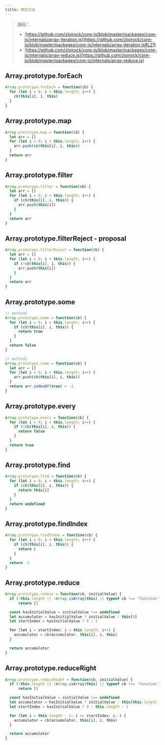 ```yaml
---
title: 原型方法
---
```


> 源码：
>
> - [https://github.com/zloirock/core-js/blob/master/packages/core-js/internals/array-iteration.js](https://github.com/zloirock/core-js/blob/master/packages/core-js/internals/array-iteration.js#L21)
> - [https://github.com/zloirock/core-js/blob/master/packages/core-js/internals/array-reduce.js](https://github.com/zloirock/core-js/blob/master/packages/core-js/internals/array-reduce.js)

## Array.prototype.forEach

```js
Array.prototype.forEach = function(cb) {
  for (let i = 0; i < this.length; i++) {
    cb(this[i], i, this)
  }
}
```

## Array.prototype.map

```js
Array.prototype.map = function(cb) {
  let arr = []
  for (let i = 0; i < this.length; i++) {
    arr.push(cb(this[i], i, this))
  }
  return arr
}
```

## Array.prototype.filter

```js
Array.prototype.filter = function(cb) {
  let arr = []
  for (let i = 0; i < this.length; i++) {
    if (cb(this[i], i, this)) {
      arr.push(this[i])
    }
  }
  return arr
}
```

## Array.prototype.filterReject - proposal

```js
Array.prototype.filterReject = function(cb) {
  let arr = []
  for (let i = 0; i < this.length; i++) {
    if (!cb(this[i], i, this)) {
      arr.push(this[i])
    }
  }
  return arr
}
```

## Array.prototype.some

```js
// method1
Array.prototype.some = function(cb) {
  for (let i = 0; i < this.length; i++) {
    if (cb(this[i], i, this)) {
      return true
    }
  }
  return false
}

// method2
Array.prototype.some = function(cb) {
  let arr = []
  for (let i = 0; i < this.length; i++) {
    arr.push(cb(this[i], i, this))
  }
  return arr.indexOf(true) > -1
}
```

## Array.prototype.every

```js
Array.prototype.every = function(cb) {
  for (let i = 0; i < this.length; i++) {
    if (!cb(this[i], i, this)) {
      return false
    }
  }
  return true
}
```

## Array.prototype.find

```js
Array.prototype.find = function(cb) {
  for (let i = 0; i < this.length; i++) {
    if (cb(this[i], i, this)) {
      return this[i]
    }
  }
  return undefined
}
```

## Array.prototype.findIndex

```js
Array.prototype.findIndex = function(cb) {
  for (let i = 0; i < this.length; i++) {
    if (cb(this[i], i, this)) {
      return i
    }
  }
  return -1
}
```

## Array.prototype.reduce

```js
Array.prototype.reduce = function(cb, initialValue) {
  if (!this.length || !Array.isArray(this) || typeof cb !== 'function')
      return []

  const hasInitialValue = initialValue !== undefined
  let accumulator = hasInitialValue ? initialValue : this[0]
  let startIndex = hasInitialValue ? 0 : 1

  for (let i = startIndex; i < this.length; i++) {
    accumulator = cb(accumulator, this[i], i, this)
  }

  return accumulator
}
```

## Array.prototype.reduceRight

```js
Array.prototype.reduceRight = function(cb, initialValue) {
  if (!this.length || !Array.isArray(this) || typeof cb !== 'function')
      return []

  const hasInitialValue = initialValue !== undefined
  let accumulator = hasInitialValue ? initialValue : this[this.length - 1]
  let startIndex = hasInitialValue ? 0 : this.length - 1

  for (let i = this.length - 1; i >= startIndex; i--) {
    accumulator = cb(accumulator, this[i], i, this)
  }

  return accumulator
}
```
